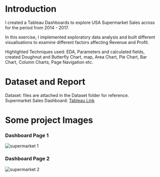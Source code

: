 # Introduction #
I created a Tableau Dashboards to explore USA Supermarket Sales across for the period from 2014 - 2017.

In this exercise, I implemented exploratory data analysis and built different visualisations to examine different factors affecting Revenue and Profit.

Highlighted Techniques used: EDA, Parameters and calculated fields, created Doughnut and Butterfly Chart, map, Area Chart, Pie Chart, Bar Chart, Column Charts, Page Navigation etc.

# Dataset and Report #
Dataset: files are attached in the Dataset folder for reference. \
Supermarket Sales Dashboard: [Tableau Link](https://public.tableau.com/views/Tableau-SupermarketSales/Dashboard-Thao?:language=en-GB&:display_count=n&:origin=viz_share_link)

# Some project Images #
### Dashboard Page 1 ###
![supermarket 1](https://github.com/Thaophuongta/Portfolios/assets/149331018/9e874ed0-356c-4a1f-96f4-6c33753c7b84)

### Dashboard Page 2 ###
![supermarket 2](https://github.com/Thaophuongta/Portfolios/assets/149331018/ed99c4f0-b892-4108-8dad-726a2d883dc2)
